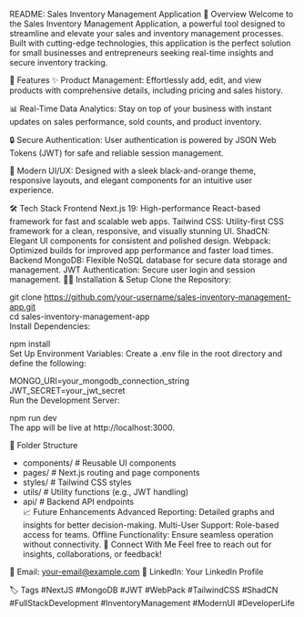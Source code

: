 README: Sales Inventory Management Application
🚀 Overview
Welcome to the Sales Inventory Management Application, a powerful tool designed to streamline and elevate your sales and inventory management processes. Built with cutting-edge technologies, this application is the perfect solution for small businesses and entrepreneurs seeking real-time insights and secure inventory tracking.

🌟 Features
✨ Product Management:
Effortlessly add, edit, and view products with comprehensive details, including pricing and sales history.

📊 Real-Time Data Analytics:
Stay on top of your business with instant updates on sales performance, sold counts, and product inventory.

🔒 Secure Authentication:
User authentication is powered by JSON Web Tokens (JWT) for safe and reliable session management.

🎨 Modern UI/UX:
Designed with a sleek black-and-orange theme, responsive layouts, and elegant components for an intuitive user experience.

🛠️ Tech Stack
Frontend
Next.js 19: High-performance React-based framework for fast and scalable web apps.
Tailwind CSS: Utility-first CSS framework for a clean, responsive, and visually stunning UI.
ShadCN: Elegant UI components for consistent and polished design.
Webpack: Optimized builds for improved app performance and faster load times.
Backend
MongoDB: Flexible NoSQL database for secure data storage and management.
JWT Authentication: Secure user login and session management.
🧑‍💻 Installation & Setup
Clone the Repository:

git clone https://github.com/your-username/sales-inventory-management-app.git  
cd sales-inventory-management-app  
Install Dependencies:

npm install  
Set Up Environment Variables:
Create a .env file in the root directory and define the following:

MONGO_URI=your_mongodb_connection_string  
JWT_SECRET=your_jwt_secret  
Run the Development Server:

npm run dev  
The app will be live at http://localhost:3000.

📂 Folder Structure
- components/       # Reusable UI components  
- pages/            # Next.js routing and page components  
- styles/           # Tailwind CSS styles  
- utils/            # Utility functions (e.g., JWT handling)  
- api/              # Backend API endpoints  
📈 Future Enhancements
Advanced Reporting: Detailed graphs and insights for better decision-making.
Multi-User Support: Role-based access for teams.
Offline Functionality: Ensure seamless operation without connectivity.
🔗 Connect With Me
Feel free to reach out for insights, collaborations, or feedback!

📧 Email: your-email@example.com
💼 LinkedIn: Your LinkedIn Profile

🏷️ Tags
#NextJS #MongoDB #JWT #WebPack #TailwindCSS #ShadCN #FullStackDevelopment #InventoryManagement #ModernUI #DeveloperLife
